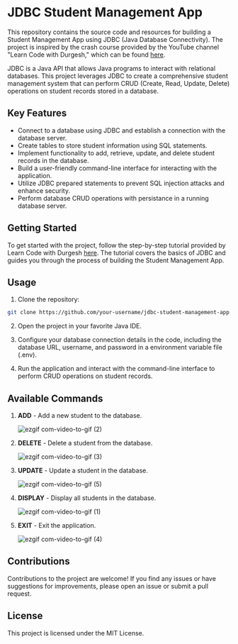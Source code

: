 # JDBC Student Management App

This repository contains the source code and resources for building a Student Management App using JDBC (Java Database Connectivity). The project is inspired by the crash course provided by the YouTube channel "Learn Code with Durgesh," which can be found [here](https://www.youtube.com/watch?v=lZbl7Q21t4s).

JDBC is a Java API that allows Java programs to interact with relational databases. This project leverages JDBC to create a comprehensive student management system that can perform CRUD (Create, Read, Update, Delete) operations on student records stored in a database.

## Key Features

- Connect to a database using JDBC and establish a connection with the database server.
- Create tables to store student information using SQL statements.
- Implement functionality to add, retrieve, update, and delete student records in the database.
- Build a user-friendly command-line interface for interacting with the application.
- Utilize JDBC prepared statements to prevent SQL injection attacks and enhance security.
- Perform database CRUD operations with persistance in a running database server.



## Getting Started

To get started with the project, follow the step-by-step tutorial provided by Learn Code with Durgesh [here](https://www.youtube.com/watch?v=lZbl7Q21t4s&t=1364s). The tutorial covers the basics of JDBC and guides you through the process of building the Student Management App.

## Usage

1. Clone the repository:

```bash
git clone https://github.com/your-username/jdbc-student-management-app.git 

```

2. Open the project in your favorite Java IDE.

3. Configure your database connection details in the code, including the database URL, username, and password in a environment variable file (.env).

4. Run the application and interact with the command-line interface to perform CRUD operations on student records.

## Available Commands

1. **ADD** - Add a new student to the database.
            
   ![ezgif com-video-to-gif (2)](https://github.com/Bhavyawahie/JDBC/assets/34278282/564257bb-e3ae-4068-a988-7a9bdfc693b3)
   

3. **DELETE** - Delete a student from the database.
   
   ![ezgif com-video-to-gif (3)](https://github.com/Bhavyawahie/JDBC/assets/34278282/70b40bd0-158a-4f95-9b81-6a37f10d5ce8)

4. **UPDATE** - Update a student in the database.

   ![ezgif com-video-to-gif (5)](https://github.com/Bhavyawahie/JDBC/assets/34278282/f14e1a41-41ef-46c8-9502-d93f850633e4)

6. **DISPLAY** - Display all students in the database.
   
   ![ezgif com-video-to-gif (1)](https://github.com/Bhavyawahie/JDBC/assets/34278282/b44e879b-b861-4cdb-9143-15c2bfb5a811)


7. **EXIT** - Exit the application.
   
   ![ezgif com-video-to-gif (4)](https://github.com/Bhavyawahie/JDBC/assets/34278282/f21e0322-7eb2-400b-bde3-46440f52b02e)



## Contributions

Contributions to the project are welcome! If you find any issues or have suggestions for improvements, please open an issue or submit a pull request.

## License

This project is licensed under the MIT License.
